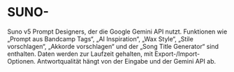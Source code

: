 # SUNO-
Suno v5 Prompt Designers, der die Google Gemini API nutzt. Funktionen wie „Prompt aus Bandcamp Tags“, „AI Inspiration“, „Wax Style“, „Stile vorschlagen“, „Akkorde vorschlagen“ und der „Song Title Generator“ sind enthalten. Daten werden zur Laufzeit gehalten, mit Export-/Import-Optionen. Antwortqualität hängt von der Eingabe und der Gemini API ab.
